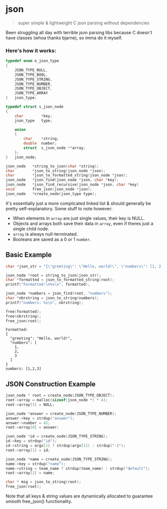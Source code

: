 # json
> super simple &amp; lightweight C json parsing without dependencies

Been struggling all day with terrible json parsing libs because C doesn't have classes (whoa thanks bjarne), so imma do it myself.

### Here's how it works:

```C
typedef enum e_json_type
{
	JSON_TYPE_NULL,
	JSON_TYPE_BOOL,
	JSON_TYPE_STRING,
	JSON_TYPE_NUMBER,
	JSON_TYPE_OBJECT,
	JSON_TYPE_ARRAY
}	json_type;

typedef struct s_json_node
{
	char		*key;
	json_type	type;

	union
	{
		char	*string;
		double	number;
		struct	s_json_node **array;
	};
}	json_node;

json_node	*string_to_json(char *string);
char		*json_to_string(json_node *json);
char		*json_to_formatted_string(json_node *json);
json_node	*json_find(json_node *json, char *key);
json_node	*json_find_recursive(json_node *json, char *key)
void		free_json(json_node *json);
json_node	*create_node(json_type type);
```
It's essentially just a more complicated linked list & should generally be pretty self-explanatory. Some stuff to note however:
- When elements in `array` are just single values, their key is NULL.
- Objects and arrays both save their data in `array`, even if theres just a single child node.
- `array` is always null-terminated.
- Booleans are saved as a 0 or 1 `number`.

## Basic Example

```C
char *json_str = "{\"greeting\": \"Hello, world!\", \"numbers\": [1, 2, 3]}";

json_node *root = string_to_json(json_str);
char *formatted = json_to_formatted_string(root);
printf("Formatted:\n%s\n", formatted);

json_node *numbers = json_find(root, "numbers");
char *nbrstring = json_to_string(numbers);
printf("numbers: %s\n", nbrstring);

free(formatted);
free(nbrstring);
free_json(root);
```

```
Formatted:
{
  "greeting": "Hello, world!",
  "numbers": [
    1,
    2,
    3
  ]
}
numbers: [1,2,3]
```

## JSON Construction Example

```C
json_node * root = create_node(JSON_TYPE_OBJECT);
root->array = malloc(sizeof(json_node *) * 4);
root->array[3] = NULL;

json_node *answer = create_node(JSON_TYPE_NUMBER);
answer->key = strdup("answer");
answer->number = 42;
root->array[0] = answer;

json_node *id = create_node(JSON_TYPE_STRING);
id->key = strdup("id");
id->string = argv[1] ? strdup(argv[1]) : strdup("-1");
root->array[1] = id;

json_node *name = create_node(JSON_TYPE_STRING);
name->key = strdup("name");
name->string = team_name ? strdup(team_name) : strdup("default");
root->array[2] = name;

char * msg = json_to_string(root);
free_json(root);
```

Note that all keys & string values are dynamically allocated to guarantee smooth free_json() functionality.
